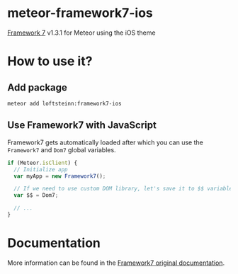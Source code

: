 # meteor-framework7-ios
[Framework 7](http://www.idangero.us/framework7/) v1.3.1 for Meteor using the iOS theme

# How to use it?

## Add package
```
meteor add loftsteinn:framework7-ios
```

## Use Framework7 with JavaScript

Framework7 gets automatically loaded after which you can use the `Framework7` and `Dom7` global variables.

```js
if (Meteor.isClient) {
  // Initialize app
  var myApp = new Framework7();

  // If we need to use custom DOM library, let's save it to $$ variable:
  var $$ = Dom7;

  // ...
}
```

# Documentation

More information can be found in the [Framework7 original documentation](http://www.idangero.us/framework7/docs/).
